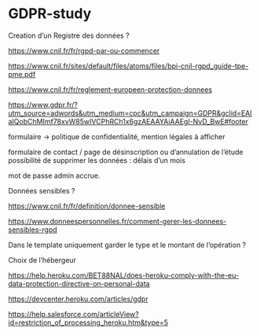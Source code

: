 # GDPR-study

Creation d’un Registre des données ?

 

https://www.cnil.fr/fr/rgpd-par-ou-commencer

https://www.cnil.fr/sites/default/files/atoms/files/bpi-cnil-rgpd_guide-tpe-pme.pdf

https://www.cnil.fr/fr/reglement-europeen-protection-donnees

https://www.gdpr.fr/?utm_source=adwords&utm_medium=cpc&utm_campaign=GDPR&gclid=EAIaIQobChMImf78xvW85wIVCPhRCh1x6gzAEAAYAiAAEgI-NvD_BwE#footer

 

formulaire -> politique de confidentialité, mention légales à afficher

formulaire de contact / page de désinscription ou d’annulation de l’étude  possibilité de supprimer les données : délais d’un mois  

 

mot de passe admin accrue.

 

Données sensibles ?

https://www.cnil.fr/fr/definition/donnee-sensible

https://www.donneespersonnelles.fr/comment-gerer-les-donnees-sensibles-rgpd

 

Dans le template uniquement garder le type et le montant de l’opération ?

 

 

 

Choix de l’hébergeur

https://help.heroku.com/BET88NAL/does-heroku-comply-with-the-eu-data-protection-directive-on-personal-data

https://devcenter.heroku.com/articles/gdpr

https://help.salesforce.com/articleView?id=restriction_of_processing_heroku.htm&type=5

